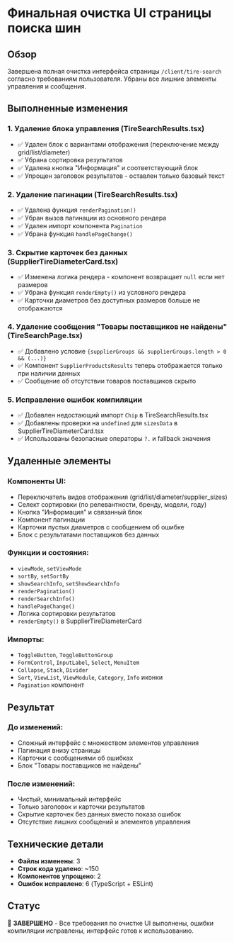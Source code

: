 # Финальная очистка UI страницы поиска шин

## Обзор
Завершена полная очистка интерфейса страницы `/client/tire-search` согласно требованиям пользователя. Убраны все лишние элементы управления и сообщения.

## Выполненные изменения

### 1. Удаление блока управления (TireSearchResults.tsx)
- ✅ Удален блок с вариантами отображения (переключение между grid/list/diameter)
- ✅ Убрана сортировка результатов
- ✅ Удалена кнопка "Информация" и соответствующий блок
- ✅ Упрощен заголовок результатов - оставлен только базовый текст

### 2. Удаление пагинации (TireSearchResults.tsx)
- ✅ Удалена функция `renderPagination()`
- ✅ Убран вызов пагинации из основного рендера
- ✅ Удален импорт компонента `Pagination`
- ✅ Убрана функция `handlePageChange()`

### 3. Скрытие карточек без данных (SupplierTireDiameterCard.tsx)
- ✅ Изменена логика рендера - компонент возвращает `null` если нет размеров
- ✅ Убрана функция `renderEmpty()` из условного рендера
- ✅ Карточки диаметров без доступных размеров больше не отображаются

### 4. Удаление сообщения "Товары поставщиков не найдены" (TireSearchPage.tsx)
- ✅ Добавлено условие `{supplierGroups && supplierGroups.length > 0 && (...)}` 
- ✅ Компонент `SupplierProductsResults` теперь отображается только при наличии данных
- ✅ Сообщение об отсутствии товаров поставщиков скрыто

### 5. Исправление ошибок компиляции
- ✅ Добавлен недостающий импорт `Chip` в TireSearchResults.tsx
- ✅ Добавлены проверки на `undefined` для `sizesData` в SupplierTireDiameterCard.tsx
- ✅ Использованы безопасные операторы `?.` и fallback значения

## Удаленные элементы

### Компоненты UI:
- Переключатель видов отображения (grid/list/diameter/supplier_sizes)
- Селект сортировки (по релевантности, бренду, модели, году)
- Кнопка "Информация" и связанный блок
- Компонент пагинации
- Карточки пустых диаметров с сообщением об ошибке
- Блок с результатами поставщиков без данных

### Функции и состояния:
- `viewMode`, `setViewMode` 
- `sortBy`, `setSortBy`
- `showSearchInfo`, `setShowSearchInfo`
- `renderPagination()`
- `renderSearchInfo()`
- `handlePageChange()`
- Логика сортировки результатов
- `renderEmpty()` в SupplierTireDiameterCard

### Импорты:
- `ToggleButton`, `ToggleButtonGroup`
- `FormControl`, `InputLabel`, `Select`, `MenuItem`
- `Collapse`, `Stack`, `Divider`
- `Sort`, `ViewList`, `ViewModule`, `Category`, `Info` иконки
- `Pagination` компонент

## Результат

### До изменений:
- Сложный интерфейс с множеством элементов управления
- Пагинация внизу страницы
- Карточки с сообщениями об ошибках
- Блок "Товары поставщиков не найдены"

### После изменений:
- Чистый, минимальный интерфейс
- Только заголовок и карточки результатов
- Скрытие карточек без данных вместо показа ошибок
- Отсутствие лишних сообщений и элементов управления

## Технические детали
- **Файлы изменены**: 3
- **Строк кода удалено**: ~150
- **Компонентов упрощено**: 2
- **Ошибок исправлено**: 6 (TypeScript + ESLint)

## Статус
🎉 **ЗАВЕРШЕНО** - Все требования по очистке UI выполнены, ошибки компиляции исправлены, интерфейс готов к использованию.